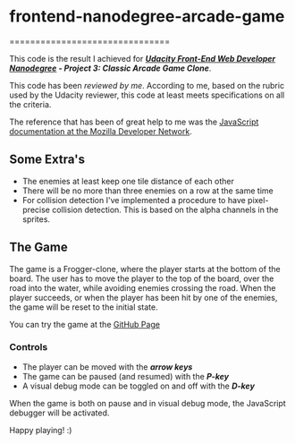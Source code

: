 # frontend-nanodegree-arcade-game
===============================

This code is the result I achieved for ***[Udacity Front-End Web Developer Nanodegree](https://www.udacity.com/course/nd001) - Project 3: Classic Arcade Game Clone***.

This code has been *reviewed by me*. According to me, based on the rubric used
by the Udacity reviewer, this code at least meets specifications on all the
criteria.

The reference that has been of great help to me was the [JavaScript
documentation at the Mozilla Developer Network](https://developer.mozilla.org/en-US/docs/Web/JavaScript).

## Some Extra's

* The enemies at least keep one tile distance of each other
* There will be no more than three enemies on a row at the same time
* For collision detection I've implemented a procedure to have
pixel-precise collision detection. This is based on the alpha channels
in the sprites.

## The Game

The game is a Frogger-clone, where the player starts at the bottom of
the board. The user has to move the player to the top of the board, over
the road into the water, while avoiding enemies crossing the road.
When the player succeeds, or when the player has been hit by one of the
enemies, the game will be reset to the initial state.

You can try the game at the [GitHub Page](http://swesterveld.github.io/udacity-nd001-p3-classic-arcade-game-clone/)

### Controls

* The player can be moved with the ***arrow keys***
* The game can be paused (and resumed) with the ***P-key***
* A visual debug mode can be toggled on and off with the ***D-key***

When the game is both on pause and in visual debug mode, the JavaScript
debugger will be activated.

Happy playing! :)
